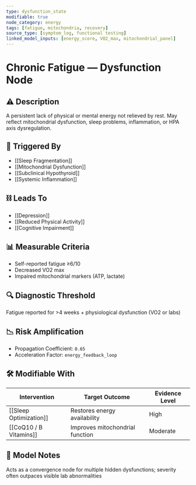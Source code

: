 ```yaml
---
type: dysfunction_state
modifiable: true
node_category: energy
tags: [fatigue, mitochondria, recovery]
source_type: [symptom_log, functional testing]
linked_model_inputs: [energy_score, VO2_max, mitochondrial_panel]
---
```


# Chronic Fatigue — Dysfunction Node

## ⚠️ Description
A persistent lack of physical or mental energy not relieved by rest. May reflect mitochondrial dysfunction, sleep problems, inflammation, or HPA axis dysregulation.

## 🔁 Triggered By
- [[Sleep Fragmentation]]
- [[Mitochondrial Dysfunction]]
- [[Subclinical Hypothyroid]]
- [[Systemic Inflammation]]

## ⛓ Leads To
- [[Depression]]
- [[Reduced Physical Activity]]
- [[Cognitive Impairment]]

## 📊 Measurable Criteria
- Self-reported fatigue ≥6/10
- Decreased VO2 max
- Impaired mitochondrial markers (ATP, lactate)

## 🔍 Diagnostic Threshold
Fatigue reported for >4 weeks + physiological dysfunction (VO2 or labs)

## 📉 Risk Amplification
- Propagation Coefficient: `0.65`
- Acceleration Factor: `energy_feedback_loop`

## 🛠 Modifiable With
| Intervention         | Target Outcome         | Evidence Level |
|----------------------|------------------------|----------------|
| [[Sleep Optimization]] | Restores energy availability | High     |
| [[CoQ10 / B Vitamins]] | Improves mitochondrial function | Moderate |

## 🧠 Model Notes
Acts as a convergence node for multiple hidden dysfunctions; severity often outpaces visible lab abnormalities
